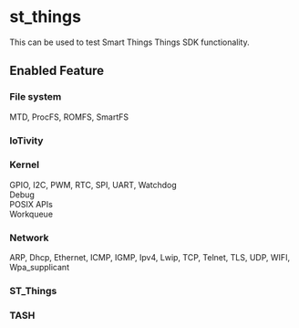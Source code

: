 # st_things
 This can be used to test Smart Things Things SDK functionality.

## Enabled Feature
### File system
  MTD, ProcFS, ROMFS, SmartFS

### IoTivity

### Kernel
  GPIO, I2C, PWM, RTC, SPI, UART, Watchdog  
  Debug  
  POSIX APIs  
  Workqueue

### Network
  ARP, Dhcp, Ethernet, ICMP, IGMP, Ipv4, Lwip, TCP, Telnet, TLS, UDP, WIFI, Wpa_supplicant

### ST_Things

### TASH
